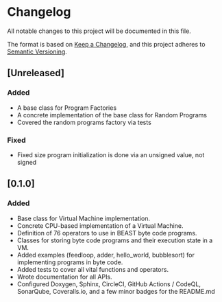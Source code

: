 # Changelog

All notable changes to this project will be documented in this file.

The format is based on [Keep a Changelog](https://keepachangelog.com/en/1.0.0/),
and this project adheres to [Semantic Versioning](https://semver.org/spec/v2.0.0.html).

## [Unreleased]

### Added

- A base class for Program Factories
- A concrete implementation of the base class for Random Programs
- Covered the random programs factory via tests

### Fixed

- Fixed size program initialization is done via an unsigned value, not signed

## [0.1.0]

### Added

- Base class for Virtual Machine implementation.
- Concrete CPU-based implementation of a Virtual Machine.
- Definition of 76 operators to use in BEAST byte code programs.
- Classes for storing byte code programs and their execution state in a VM.
- Added examples (feedloop, adder, hello_world, bubblesort) for implementing
  programs in byte code.
- Added tests to cover all vital functions and operators.
- Wrote documentation for all APIs.
- Configured Doxygen, Sphinx, CircleCI, GitHub Actions / CodeQL, SonarQube,
  Coveralls.io, and a few minor badges for the README.md
